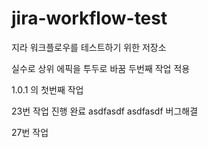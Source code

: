 # jira-workflow-test

지라 워크플로우를 테스트하기 위한 저장소

실수로 상위 에픽을 투두로 바꿈
두번째 작업 적용

1.0.1 의 첫번째 작업

23번 작업 진행 완료
asdfasdf
asdfasdf
버그해결

27번 작업
